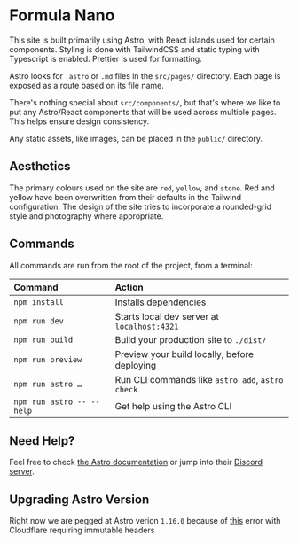 # Formula Nano

This site is built primarily using Astro, with React islands used for certain components. Styling is done with TailwindCSS and static typing with Typescript is enabled. Prettier is used for formatting.

Astro looks for `.astro` or `.md` files in the `src/pages/` directory. Each page is exposed as a route based on its file name.

There's nothing special about `src/components/`, but that's where we like to put any Astro/React components that will be used across multiple pages. This helps ensure design consistency.

Any static assets, like images, can be placed in the `public/` directory.

## Aesthetics

The primary colours used on the site are `red`, `yellow`, and `stone`. Red and yellow have been overwritten from their defaults in the Tailwind configuration. The design of the site tries to incorporate a rounded-grid style and photography where appropriate.

## Commands

All commands are run from the root of the project, from a terminal:

| Command                   | Action                                           |
| :------------------------ | :----------------------------------------------- |
| `npm install`             | Installs dependencies                            |
| `npm run dev`             | Starts local dev server at `localhost:4321`      |
| `npm run build`           | Build your production site to `./dist/`          |
| `npm run preview`         | Preview your build locally, before deploying     |
| `npm run astro …`         | Run CLI commands like `astro add`, `astro check` |
| `npm run astro -- --help` | Get help using the Astro CLI                     |

## Need Help?

Feel free to check [the Astro documentation](https://docs.astro.build) or jump into their [Discord server](https://astro.build/chat).

## Upgrading Astro Version

Right now we are pegged at Astro verion `1.16.0` because of [this](https://github.com/withastro/astro/issues/12201) error with Cloudflare requiring immutable headers
